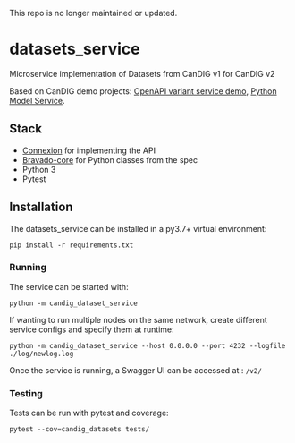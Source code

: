 This repo is no longer maintained or updated.

# datasets_service
Microservice implementation of Datasets from CanDIG v1 for CanDIG v2

Based on CanDIG demo projects: [OpenAPI variant service demo](https://github.com/ljdursi/openapi_calls_example), [Python Model Service](https://github.com/CanDIG/python_model_service).


## Stack

- [Connexion](https://github.com/zalando/connexion) for implementing the API
- [Bravado-core](https://github.com/Yelp/bravado-core) for Python classes from the spec
- Python 3
- Pytest

## Installation

The datasets_service can be installed in a py3.7+ virtual environment:

```
pip install -r requirements.txt
```



### Running

The service can be started with:

```
python -m candig_dataset_service
```

If wanting to run multiple nodes on the same network, create different
service configs and specify them at runtime:

```
python -m candig_dataset_service --host 0.0.0.0 --port 4232 --logfile ./log/newlog.log
```

Once the service is running, a Swagger UI can be accessed at : `/v2/`


### Testing

Tests can be run with pytest and coverage:

```pytest --cov=candig_datasets tests/```
